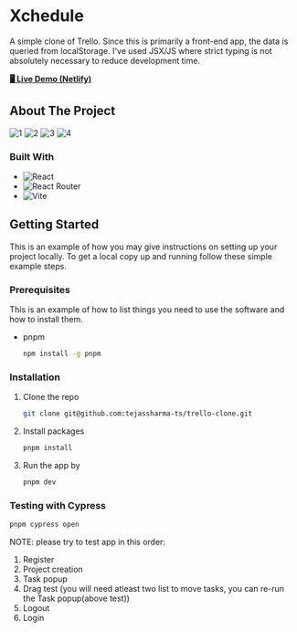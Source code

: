 # Xchedule

A simple clone of Trello. Since this is primarily a front-end app, the data is queried from localStorage. I've used JSX/JS where strict typing is not absolutely necessary to reduce development time.

[**🖥️ Live Demo (Netlify)**](https://trackier-errand.netlify.app/)

<!-- ABOUT THE PROJECT -->
## About The Project

![1](https://github.com/tejassharma-ts/trello-clone/blob/main/public/showcase/1.png)
![2](https://github.com/tejassharma-ts/trello-clone/blob/main/public/showcase/2.png)
![3](https://github.com/tejassharma-ts/trello-clone/blob/main/public/showcase/3.png)
![4](https://github.com/tejassharma-ts/trello-clone/blob/main/public/showcase/4.png)

### Built With

* ![React](https://img.shields.io/badge/react-%2320232a.svg?style=for-the-badge&logo=react&logoColor=%2361DAFB)
* ![React Router](https://img.shields.io/badge/React_Router-CA4245?style=for-the-badge&logo=react-router&logoColor=white)
* ![Vite](https://img.shields.io/badge/vite-%23646CFF.svg?style=for-the-badge&logo=vite&logoColor=white)

<!-- GETTING STARTED -->
## Getting Started

This is an example of how you may give instructions on setting up your project locally.
To get a local copy up and running follow these simple example steps.

### Prerequisites

This is an example of how to list things you need to use the software and how to install them.
* pnpm
  ```sh
  npm install -g pnpm
  ```

### Installation

1. Clone the repo
   ```sh
   git clone git@github.com:tejassharma-ts/trello-clone.git
   ```
2. Install packages
   ```sh
   pnpm install
   ```
 3. Run the app by
    ```sh
    pnpm dev
    ```
    
### Testing with Cypress
  ```sh
  pnpm cypress open
  ```
  NOTE: please try to test app in this order:
  1. Register
  2. Project creation
  3. Task popup
  4. Drag test (you will need atleast two list to move tasks, you can re-run the Task popup(above test))
  5. Logout
  6. Login
